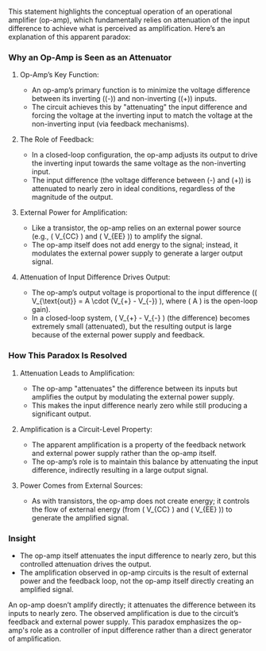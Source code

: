 This statement highlights the conceptual operation of an operational amplifier (op-amp), which fundamentally relies on attenuation of the input difference to achieve what is perceived as amplification. Here’s an explanation of this apparent paradox:

### Why an Op-Amp is Seen as an Attenuator

1. Op-Amp’s Key Function:
   - An op-amp’s primary function is to minimize the voltage difference between its inverting (\(-\)) and non-inverting (\(+\)) inputs.
   - The circuit achieves this by "attenuating" the input difference and forcing the voltage at the inverting input to match the voltage at the non-inverting input (via feedback mechanisms).

2. The Role of Feedback:
   - In a closed-loop configuration, the op-amp adjusts its output to drive the inverting input towards the same voltage as the non-inverting input.
   - The input difference (the voltage difference between \(-\) and \(+\)) is attenuated to nearly zero in ideal conditions, regardless of the magnitude of the output.

3. External Power for Amplification:
   - Like a transistor, the op-amp relies on an external power source (e.g., \( V_{CC} \) and \( V_{EE} \)) to amplify the signal.
   - The op-amp itself does not add energy to the signal; instead, it modulates the external power supply to generate a larger output signal.

4. Attenuation of Input Difference Drives Output:
   - The op-amp’s output voltage is proportional to the input difference (\( V_{\text{out}} = A \cdot (V_{+} - V_{-}) \), where \( A \) is the open-loop gain).
   - In a closed-loop system, \( V_{+} - V_{-} \) (the difference) becomes extremely small (attenuated), but the resulting output is large because of the external power supply and feedback.

### How This Paradox Is Resolved

1. Attenuation Leads to Amplification:
   - The op-amp "attenuates" the difference between its inputs but amplifies the output by modulating the external power supply.
   - This makes the input difference nearly zero while still producing a significant output.

2. Amplification is a Circuit-Level Property:
   - The apparent amplification is a property of the feedback network and external power supply rather than the op-amp itself.
   - The op-amp’s role is to maintain this balance by attenuating the input difference, indirectly resulting in a large output signal.

3. Power Comes from External Sources:
   - As with transistors, the op-amp does not create energy; it controls the flow of external energy (from \( V_{CC} \) and \( V_{EE} \)) to generate the amplified signal.

### Insight
- The op-amp itself attenuates the input difference to nearly zero, but this controlled attenuation drives the output.
- The amplification observed in op-amp circuits is the result of external power and the feedback loop, not the op-amp itself directly creating an amplified signal.

An op-amp doesn’t amplify directly; it attenuates the difference between its inputs to nearly zero. The observed amplification is due to the circuit’s feedback and external power supply. This paradox emphasizes the op-amp's role as a controller of input difference rather than a direct generator of amplification.
